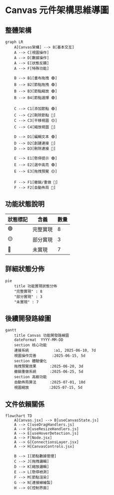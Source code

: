 # Canvas 元件架構思維導圖

## 整體架構
```mermaid
graph LR
    A[Canvas架構] --> B[基本交互]
    A --> C[視圖操作]
    A --> D[數據操作]
    A --> E[狀態反饋]
    A --> F[特殊功能]
    
    B --> B1[畫布拖拽 🟢]
    B --> B2[節點拖拽 🟢]
    B --> B3[節點縮放 🟢]
    B --> B4[節點選擇 🟢]
    
    C --> C1[添加節點 🟢]
    C --> C2[刪除節點 🔴]
    C --> C3[平移視圖 🟡]
    C --> C4[縮放視圖 🔴]
    
    D --> D1[編輯文本 🟢]
    D --> D2[創建連接 🔴]
    D --> D3[刪除連接 🔴]
    
    E --> E1[懸停提示 🟢]
    E --> E2[選中高亮 🟢]
    E --> E3[拖拽預覽 🟡]
    
    F --> F1[撤銷/重做 🔴]
    F --> F2[自動佈局 🔴]
```

## 功能狀態說明
| 狀態標記 | 含義          | 數量 |
|----------|---------------|------|
| 🟢       | 完整實現      | 8    |
| 🟡       | 部分實現      | 3    |
| 🔴       | 未實現        | 7    |

## 詳細狀態分佈
```mermaid
pie
    title 功能實現狀態分佈
    "完整實現" : 8
    "部分實現" : 3
    "未實現" : 7
```

## 後續開發路線圖
```mermaid
gantt
    title Canvas 功能開發路線圖
    dateFormat  YYYY-MM-DD
    section 核心功能
    連接系統           :a1, 2025-06-10, 7d
    視圖操作完善       :2025-06-15, 5d
    section 體驗優化
    拖拽預覽效果      :2025-06-20, 3d
    撤銷重做系統      :2025-06-25, 5d
    section 高級功能
    自動佈局算法      :2025-07-01, 10d
    視圖縮放         :2025-07-15, 5d
```

## 文件依賴關係
```mermaid
flowchart TD
    A[Canvas.jsx] --> B[useCanvasState.js]
    A --> C[useDragHandlers.js]
    A --> D[useResizeHandlers.js]
    A --> E[useHoverDetection.js]
    A --> F[Node.jsx]
    A --> G[ConnectionsLayer.jsx]
    A --> H[CanvasControls.jsx]
    
    B --> I[節點數據管理]
    C --> J[拖拽邏輯]
    D --> K[縮放邏輯]
    E --> L[懸停檢測]
    F --> M[節點渲染]
    G --> N[連接線繪製]
    H --> O[控制界面]
```